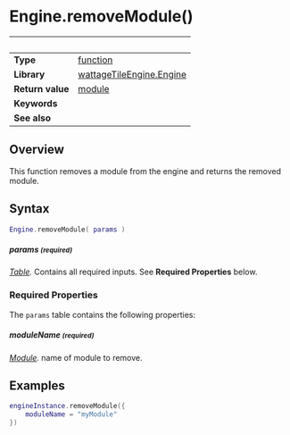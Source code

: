# Engine.removeModule()

|                      | &nbsp;
| -------------------- | ---------------------------------------------------------------
| __Type__             | [function](http://docs.coronalabs.com/api/type/Function.html)
| __Library__          | [wattageTileEngine.Engine](type_engine.markdown)
| __Return value__     | [module](../module/type_module.markdown)
| __Keywords__         |
| __See also__         |


## Overview

This function removes a module from the engine and returns the removed
module.


## Syntax

``````lua
Engine.removeModule( params )
``````

##### params <small>(required)</small>
_[Table](http://docs.coronalabs.com/api/type/Table.html)._
Contains all required inputs. See **Required Properties** below.


### Required Properties

The `params` table contains the following properties:

##### moduleName <small>(required)</small>
_[Module](../module/type_module.markdown)._ name of module to remove.


## Examples

``````lua
engineInstance.removeModule({
    moduleName = "myModule"
})
``````
